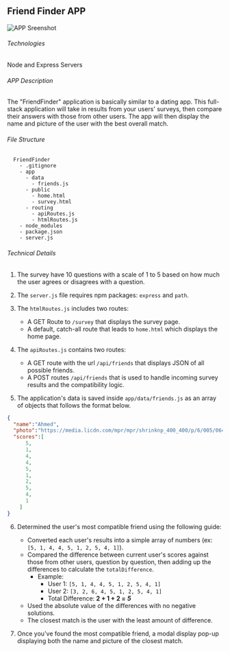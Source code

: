 ## Friend Finder APP

![APP Sreenshot](https://raw.githubusercontent.com/GospelBeats/friend-finder-app/master/app-ss.PNG)


###### Technologies

Node and Express Servers


###### APP Description

The "FriendFinder" application is basically similar to a dating app. This full-stack application will take in results from your users' surveys, then compare their answers with those from other users. The app will then display the name and picture of the user with the best overall match. 


###### File Structure

```
  FriendFinder
    - .gitignore
    - app
      - data
        - friends.js
      - public
        - home.html
        - survey.html
      - routing
        - apiRoutes.js
        - htmlRoutes.js
    - node_modules
    - package.json
    - server.js
  ```

###### Technical Details

1. The survey have 10 questions with a scale of 1 to 5 based on how much the user agrees or disagrees with a question.

2. The `server.js` file requires npm packages: `express` and `path`.

3. The `htmlRoutes.js` includes two routes:

   * A GET Route to `/survey` that displays the survey page.
   * A default, catch-all route that leads to `home.html` which displays the home page.

4. The `apiRoutes.js` contains two routes:

   * A GET route with the url `/api/friends` that displays JSON of all possible friends.
   * A POST routes `/api/friends` that is used to handle incoming survey results and the compatibility logic.

5. The application's data is saved inside `app/data/friends.js` as an array of objects that follows the format below.

```json
{
  "name":"Ahmed",
  "photo":"https://media.licdn.com/mpr/mpr/shrinknp_400_400/p/6/005/064/1bd/3435aa3.jpg",
  "scores":[
      5,
      1,
      4,
      4,
      5,
      1,
      2,
      5,
      4,
      1
    ]
}
```

6. Determined the user's most compatible friend using the following guide:

   * Converted each user's results into a simple array of numbers (ex: `[5, 1, 4, 4, 5, 1, 2, 5, 4, 1]`).
   * Compared the difference between current user's scores against those from other users, question by question, then adding up the differences to calculate the `totalDifference`.
     * Example:
       * User 1: `[5, 1, 4, 4, 5, 1, 2, 5, 4, 1]`
       * User 2: `[3, 2, 6, 4, 5, 1, 2, 5, 4, 1]`
       * Total Difference: **2 + 1 + 2 =** **_5_**
   * Used the absolute value of the differences with no negative solutions. 
   * The closest match is the user with the least amount of difference.

7. Once you've found the most compatible friend, a modal display pop-up displaying both the name and picture of the closest match.